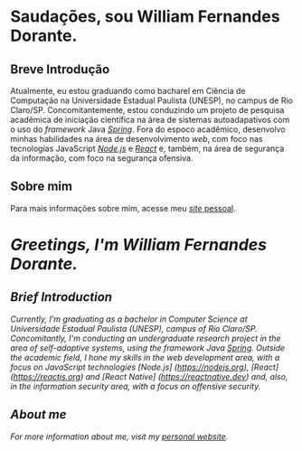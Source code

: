 # Saudações, sou William Fernandes Dorante.

## Breve Introdução
Atualmente, eu estou graduando como bacharel em Ciência de Computação na Universidade Estadual Paulista (UNESP), no campus de Rio Claro/SP. Concomitantemente, estou conduzindo um projeto de pesquisa acadêmica de iniciação científica na área de sistemas autoadapativos com o uso do *framework* Java [*Spring*](https://spring.io). Fora do espoco acadêmico, desenvolvo minhas habilidades na área de desenvolvimento *web*, com foco nas tecnologias JavaScript [*Node.js*](https://nodejs.org) e [*React*](https://reactjs.org) e, também, na área de segurança da informação, com foco na segurança ofensiva. 

## Sobre mim

Para mais informações sobre mim, acesse meu [*site* pessoal](https://liaskarllate.dev).

# *Greetings, I'm William Fernandes Dorante.*

## *Brief Introduction*

*Currently, I'm graduating as a bachelor in Computer Science at Universidade Estadual Paulista (UNESP), campus of Rio Claro/SP. Concomitantly, I'm conducting an undergraduate research project in the area of self-adaptive systems, using the framework Java [Spring](https://spring.io/). Outside the academic field, I hone my skills in the *web* development area, with a focus on JavaScript technologies [*Node.js*] (https://nodejs.org), [*React*] (https://reactjs.org) and [*React Native*] (https://reactnative.dev) and,  also, in the information security area, with a focus on offensive security.*

## *About me*

*For more information about me, visit my [personal website](https://liaskarllate.dev).*
